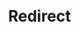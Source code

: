 ﻿---
layout: src/layouts/Redirect.astro
title: Redirect
redirect: https://yamldoc.liuyan.wang/docs/octopus-rest-api/cli/octopus-deployment-target-polling-tentacle-list
pubDate:  2023-01-01
navSearch: false
navSitemap: false
navMenu: false
---
